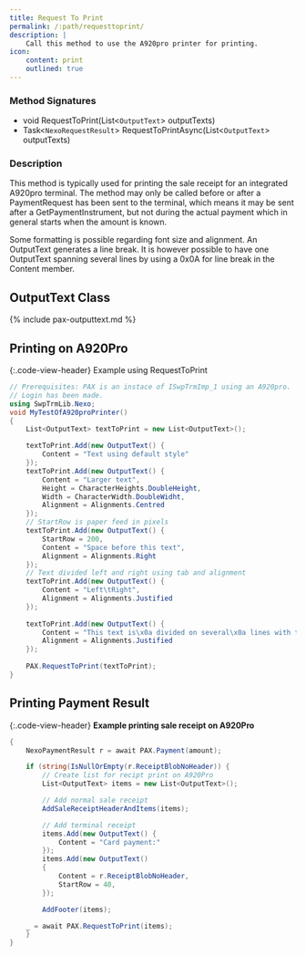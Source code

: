 ```yaml
---
title: Request To Print
permalink: /:path/requesttoprint/
description: |
    Call this method to use the A920pro printer for printing.
icon:
    content: print
    outlined: true
---
```

### Method Signatures

*   void RequestToPrint(List<`OutputText`> outputTexts)
*   Task<`NexoRequestResult`> RequestToPrintAsync(List<`OutputText`> outputTexts)

### Description

This method is typically used for printing the sale receipt for an integrated A920pro terminal.
The method may only be called before or after a PaymentRequest has been sent to the terminal, which means it may be sent after a GetPaymentInstrument, but not during the actual payment which in general starts when the amount is known.

Some formatting is possible regarding font size and alignment. An OutputText generates a line break. It is however possible to have one OutputText spanning several lines by using a 0x0A for line break in the Content member.

## OutputText Class

{% include pax-outputtext.md %}

## Printing on A920Pro

{:.code-view-header}
Example using RequestToPrint

```c#
// Prerequisites: PAX is an instace of ISwpTrmImp_1 using an A920pro.
// Login has been made.
using SwpTrmLib.Nexo;
void MyTestOfA920proPrinter()
{
    List<OutputText> textToPrint = new List<OutputText>();

    textToPrint.Add(new OutputText() {
        Content = "Text using default style"
    });
    textToPrint.Add(new OutputText() {
        Content = "Larger text",
        Height = CharacterHeights.DoubleHeight,
        Width = CharacterWidth.DoubleWidht,
        Alignment = Alignments.Centred
    });
    // StartRow is paper feed in pixels
    textToPrint.Add(new OutputText() {
        StartRow = 200,
        Content = "Space before this text",
        Alignment = Alignments.Right
    });
    // Text divided left and right using tab and alignment
    textToPrint.Add(new OutputText() {
        Content = "Left\tRight",
        Alignment = Alignments.Justified
    });
   
    textToPrint.Add(new OutputText() {
        Content = "This text is\x0a divided on several\x0a lines with the\x0a same formatting",
        Alignment = Alignments.Justified
    });
    
    PAX.RequestToPrint(textToPrint);
}
```

## Printing Payment Result

{:.code-view-header}
**Example printing sale receipt on A920Pro**

```c#
{
    NexoPaymentResult r = await PAX.Payment(amount);

    if (string(IsNullOrEmpty(r.ReceiptBlobNoHeader)) {
        // Create list for recipt print on A920Pro
        List<OutputText> items = new List<OutputText>();

        // Add normal sale receipt
        AddSaleReceiptHeaderAndItems(items);

        // Add terminal receipt
        items.Add(new OutputText() {
            Content = "Card payment:"
        });
        items.Add(new OutputText()
        {
            Content = r.ReceiptBlobNoHeader,
            StartRow = 40,
        });

        AddFooter(items);

    _ = await PAX.RequestToPrint(items);
    }
}
```

